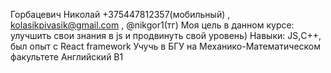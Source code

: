 Горбацевич Николай
+375447812357(мобильный) , kolasikpivasik@gmail.com , @nikgor1(тг)
Моя цель в данном курсе: улучшить свои знания в js и продвинуть свой уровень)
Навыки: JS,С++, был опыт с React framework
Учучь в БГУ на Механико-Математическом факультете
Английский B1
